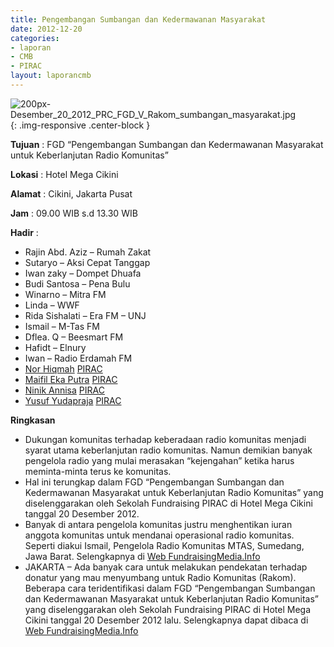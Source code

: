 ```yaml
---
title: Pengembangan Sumbangan dan Kedermawanan Masyarakat
date: 2012-12-20
categories:
- laporan
- CMB
- PIRAC
layout: laporancmb
---
```


![200px-Desember_20_2012_PRC_FGD_V_Rakom_sumbangan_masyarakat.jpg](/uploads/200px-Desember_20_2012_PRC_FGD_V_Rakom_sumbangan_masyarakat.jpg){: .img-responsive .center-block }


**Tujuan** : FGD “Pengembangan Sumbangan dan Kedermawanan Masyarakat untuk Keberlanjutan Radio Komunitas” 

**Lokasi** : Hotel Mega Cikini 

**Alamat** : Cikini, Jakarta Pusat 

**Jam** : 09.00 WIB s.d 13.30 WIB 

**Hadir** :
* Rajin Abd. Aziz – Rumah Zakat
* Sutaryo – Aksi Cepat Tanggap
* Iwan zaky – Dompet Dhuafa
* Budi Santosa – Pena Bulu
* Winarno – Mitra FM
* Linda – WWF
* Rida Sishalati – Era FM – UNJ
* Ismail – M-Tas FM
* Dflea. Q – Beesmart FM
* Hafidt – Elnury
* Iwan – Radio Erdamah FM
* [Nor Hiqmah](http://wiki.ciptamedia.org/wiki/Nor_Hiqmah) [PIRAC](http://wiki.ciptamedia.org/wiki/PIRAC)
* [Maifil Eka Putra](http://wiki.ciptamedia.org/wiki/Maifil_Eka_Putra) [PIRAC](http://wiki.ciptamedia.org/wiki/PIRAC)
* [Ninik Annisa](wiki.ciptamedia.org/index.php?title=Ninik_Annisa&action=edit&redlink=1) [PIRAC](http://wiki.ciptamedia.org/wiki/PIRAC)
* [Yusuf Yudapraja](wiki.ciptamedia.org/index.php?title=Yusuf_Yudapraja&action=edit&redlink=1) [PIRAC](http://wiki.ciptamedia.org/wiki/PIRAC)

**Ringkasan**  
* Dukungan komunitas terhadap keberadaan radio komunitas menjadi syarat utama keberlanjutan radio komunitas. Namun demikian banyak pengelola radio yang mulai merasakan “kejengahan” ketika harus meminta-minta terus ke komunitas.
* Hal ini terungkap dalam FGD “Pengembangan Sumbangan dan Kedermawanan Masyarakat untuk Keberlanjutan Radio Komunitas” yang diselenggarakan oleh Sekolah Fundraising PIRAC di Hotel Mega Cikini tanggal 20 Desember 2012.
* Banyak di antara pengelola komunitas justru menghentikan iuran anggota komunitas untuk mendanai operasional radio komunitas. Seperti diakui Ismail, Pengelola Radio Komunitas MTAS, Sumedang, Jawa Barat. Selengkapnya di [Web FundraisingMedia.Info](http://www.fundraisingmedia.info/blog/2013/01/02/banyak-rakom-jengah-pungut-iuran-anggota/)
* JAKARTA – Ada banyak cara untuk melakukan pendekatan terhadap donatur yang mau menyumbang untuk Radio Komunitas (Rakom). Beberapa cara teridentifikasi dalam FGD “Pengembangan Sumbangan dan Kedermawanan Masyarakat untuk Keberlanjutan Radio Komunitas” yang diselenggarakan oleh Sekolah Fundraising PIRAC di Hotel Mega Cikini tanggal 20 Desember 2012 lalu. Selengkapnya dapat dibaca di [Web FundraisingMedia.Info](http://www.fundraisingmedia.info/blog/2013/01/02/banyak-rakom-jengah-pungut-iuran-anggota/)
